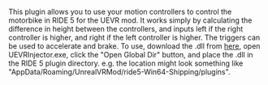 This plugin allows you to use your motion controllers to control the motorbike in RIDE 5 for the UEVR mod. It works simply by calculating the difference in height between the controllers, and inputs left if the right controller is higher, and right if the left controller is higher. The triggers can be used to accelerate and brake.
To use, download the .dll from [here](https://github.com/r-hackett/RIDE5UEVRLeanPlugin-/releases/tag/v1.0), open UEVRInjector.exe, click the "Open Global Dir" button, and place the .dll in the RIDE 5 plugin directory. e.g. the location might look something like "AppData/Roaming/UnrealVRMod/ride5-Win64-Shipping/plugins".
